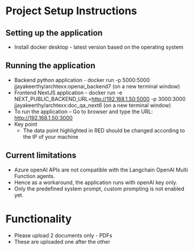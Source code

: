 # Project Setup Instructions

## Setting up the application 
* Install docker desktop - latest version based on the operating system

## Running the application 
* Backend python application -     docker run -p 5000:5000 jjayakeerthy/archtexx:openai_backend7 (on a new terminal window)
* Frontend NextJS application -    docker run -e NEXT_PUBLIC_BACKEND_URL=http://192.168.1.50:5000 -p 3000:3000 jjayakeerthy/archtexx:doc_qa_next6 (on a new terminal window)
* To run the application – Go to browser and type the URL: http://192.168.1.50:3000 
* Key point
   * The data point highlighted in RED should be changed according to the IP of your machine

## Current limitations

* Azure openAI APIs are not compatible with the Langchain OpenAI Multi Function agents.
* Hence as a workaround, the application runs with openAI key only.
* Only the predefined system prompt, custom prompting is not enabled yet. 

# Functionality 
* Please upload 2 documents only - PDFs
* These are uploaded one after the other

